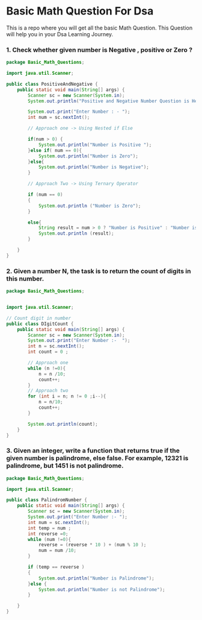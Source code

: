 
# Basic Math Question For Dsa 

This is a repo where you will get all the basic Math Question. 
This Question will help you in your Dsa Learning Journey.


### 1. Check whether given number is Negative , positive or Zero ?


```java
package Basic_Math_Questions;

import java.util.Scanner;

public class PositiveAndNegative {
    public static void main(String[] args) {
        Scanner sc = new Scanner(System.in);
        System.out.println("Positive and Negative Number Question is Here");

        System.out.print("Enter Number : - ");
        int num = sc.nextInt();

        // Approach one -> Using Nested if Else

        if(num > 0) {
            System.out.println("Number is Positive ");
        }else if( num == 0){
            System.out.println("Number is Zero");
        }else{
            System.out.println("Number is Negative");
        }

        // Approach Two -> Using Ternary Operator

        if (num == 0)
        {
            System.out.println ("Number is Zero");
        }

        else{
            String result = num > 0 ? "Number is Positive" : "Number is Negative";
            System.out.println (result);
        }

    }
}


```

### 2. Given a number N, the task is to return the count of digits in this number.

```java
package Basic_Math_Questions;


import java.util.Scanner;

// Count digit in number
public class DIgitCount {
    public static void main(String[] args) {
        Scanner sc = new Scanner(System.in);
        System.out.print("Enter Number :-  ");
        int n = sc.nextInt();
        int count = 0 ;

        // Approach one
        while (n !=0){
            n = n /10;
            count++;
        }
        // Approach two
        for (int i = n; n != 0 ;i--){
            n = n/10;
            count++;
        }

        System.out.println(count);
    }
}


```

### 3. Given an integer, write a function that returns true if the given number is palindrome, else false. For example, 12321 is palindrome, but 1451 is not palindrome. 

```java
package Basic_Math_Questions;

import java.util.Scanner;

public class PalindromNumber {
    public static void main(String[] args) {
        Scanner sc = new Scanner(System.in);
        System.out.print("Enter Number :- ");
        int num = sc.nextInt();
        int temp = num ;
        int reverse =0;
        while (num !=0){
            reverse = (reverse * 10 ) + (num % 10 );
            num = num /10;
        }

        if (temp == reverse )
        {
            System.out.println("Number is Palindrome");
        }else {
            System.out.println("Number is not Palindrome");
        }

    }
}

```